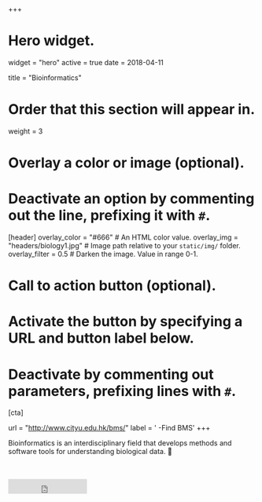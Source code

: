 +++
# Hero widget.
widget = "hero"
active = true
date = 2018-04-11

title = "Bioinformatics"

# Order that this section will appear in.
weight = 3

# Overlay a color or image (optional).
#   Deactivate an option by commenting out the line, prefixing it with `#`.
[header]
  overlay_color = "#666"  # An HTML color value.
  overlay_img = "headers/biology1.jpg"  # Image path relative to your `static/img/` folder.
  overlay_filter = 0.5  # Darken the image. Value in range 0-1.

# Call to action button (optional).
#   Activate the button by specifying a URL and button label below.
#   Deactivate by commenting out parameters, prefixing lines with `#`.

[cta]
  
  url = "http://www.cityu.edu.hk/bms/"
  label = '<i class="fa fa-binoculars"></i> -Find BMS'
+++

Bioinformatics is an interdisciplinary field that develops methods and software tools for understanding biological data. :rocket:
<br>
<small></small>
<br><br>
<iframe style="display: inline-block;" src="https://ghbtns.com/github-btn.html?user=sanka4rea&amp;repo=academic_web&amp;type=website&amp;size=large" scrolling="0" width="160px" height="30px" frameborder="0"></iframe>

<script type="text/javascript">
  ();  
  
</script>
